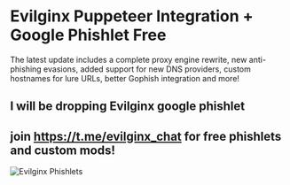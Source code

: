 
# Evilginx Puppeteer Integration + Google Phishlet Free 
The latest update includes a complete proxy engine rewrite, new anti-phishing evasions, added support for new DNS providers, custom hostnames for lure URLs, better Gophish integration and more!
## I will be dropping Evilginx google phishlet
## join https://t.me/evilginx_chat for free phishlets and custom mods!

![Evilginx Phishlets](https://github.com/user-attachments/assets/f1600a0a-036b-4f2a-8ee4-86ce45615827)
